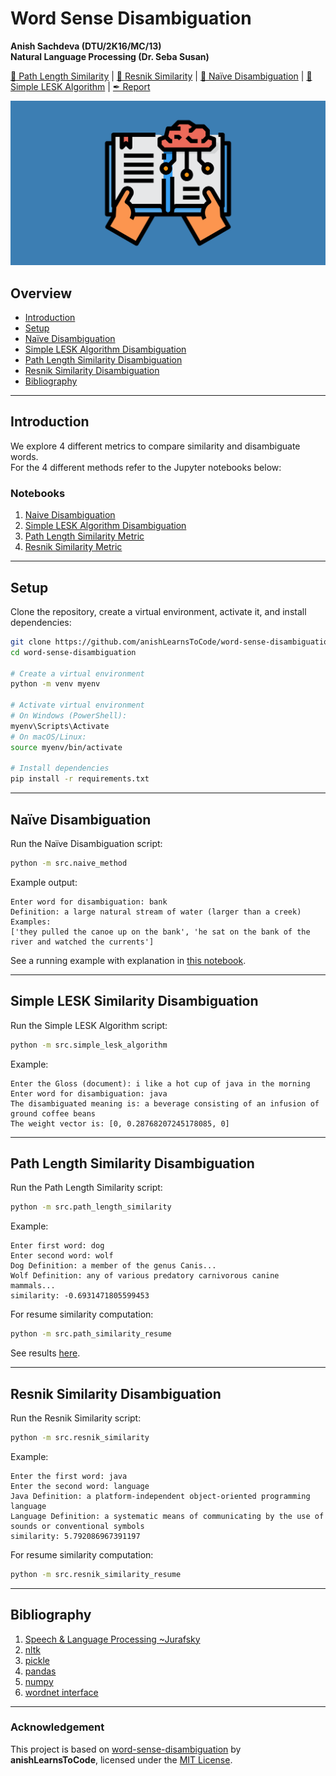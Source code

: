 # Word Sense Disambiguation

__Anish Sachdeva (DTU/2K16/MC/13)__  
__Natural Language Processing (Dr. Seba Susan)__

[📘 Path Length Similarity](notebooks/path-similarity-metric.ipynb) |
[📘 Resnik Similarity](notebooks/resnik-similarity.ipynb) |
[📗 Naïve Disambiguation](notebooks/naive-disambiguation.ipynb) |
[📗 Simple LESK Algorithm](notebooks/simple-lesk-algorithm.ipynb) |
[✒ Report](assets/nlp-wsd.pdf)

![booster](assets/booster.png)

## Overview
- [Introduction](#introduction)
- [Setup](#setup)
- [Naïve Disambiguation](#naïve-disambiguation)
- [Simple LESK Algorithm Disambiguation](#simple-lesk-similarity-disambiguation)
- [Path Length Similarity Disambiguation](#path-length-similarity-disambiguation)
- [Resnik Similarity Disambiguation](#resnik-similarity-disambiguation)
- [Bibliography](#bibliography)

---

## Introduction
We explore 4 different metrics to compare similarity and disambiguate words.  
For the 4 different methods refer to the Jupyter notebooks below:

### Notebooks
1. [Naive Disambiguation](notebooks/naive-disambiguation.ipynb)
2. [Simple LESK Algorithm Disambiguation](notebooks/simple-lesk-algorithm.ipynb)
3. [Path Length Similarity Metric](notebooks/path-similarity-metric.ipynb)
4. [Resnik Similarity Metric](notebooks/resnik-similarity.ipynb)

---

## Setup

Clone the repository, create a virtual environment, activate it, and install dependencies:

```bash
git clone https://github.com/anishLearnsToCode/word-sense-disambiguation.git
cd word-sense-disambiguation

# Create a virtual environment
python -m venv myenv

# Activate virtual environment
# On Windows (PowerShell):
myenv\Scripts\Activate
# On macOS/Linux:
source myenv/bin/activate

# Install dependencies
pip install -r requirements.txt
````

---

## Naïve Disambiguation

Run the Naïve Disambiguation script:

```bash
python -m src.naive_method
```

Example output:

```
Enter word for disambiguation: bank
Definition: a large natural stream of water (larger than a creek)
Examples:
['they pulled the canoe up on the bank', 'he sat on the bank of the river and watched the currents']
```

See a running example with explanation in
[this notebook](notebooks/naive-disambiguation.ipynb).

---

## Simple LESK Similarity Disambiguation

Run the Simple LESK Algorithm script:

```bash
python -m src.simple_lesk_algorithm
```

Example:

```
Enter the Gloss (document): i like a hot cup of java in the morning
Enter word for disambiguation: java
The disambiguated meaning is: a beverage consisting of an infusion of ground coffee beans
The weight vector is: [0, 0.28768207245178085, 0]
```

---

## Path Length Similarity Disambiguation

Run the Path Length Similarity script:

```bash
python -m src.path_length_similarity
```

Example:

```
Enter first word: dog
Enter second word: wolf
Dog Definition: a member of the genus Canis...
Wolf Definition: any of various predatory carnivorous canine mammals...
similarity: -0.6931471805599453
```

For resume similarity computation:

```bash
python -m src.path_similarity_resume
```

See results [here](assets/path_similarity_matrix.txt).

---

## Resnik Similarity Disambiguation

Run the Resnik Similarity script:

```bash
python -m src.resnik_similarity
```

Example:

```
Enter the first word: java
Enter the second word: language
Java Definition: a platform-independent object-oriented programming language
Language Definition: a systematic means of communicating by the use of sounds or conventional symbols
similarity: 5.792086967391197
```

For resume similarity computation:

```bash
python -m src.resnik_similarity_resume
```

---

## Bibliography

1. [Speech & Language Processing \~Jurafsky](https://web.stanford.edu/~jurafsky/slp3/)
2. [nltk](https://www.nltk.org/)
3. [pickle](https://docs.python.org/3/library/pickle.html)
4. [pandas](https://pandas.pydata.org/)
5. [numpy](https://numpy.org/)
6. [wordnet interface](https://www.nltk.org/howto/wordnet.html)

---

### Acknowledgement

This project is based on [word-sense-disambiguation](https://github.com/anishLearnsToCode/word-sense-disambiguation)
by **anishLearnsToCode**, licensed under the [MIT License](LICENSE).

